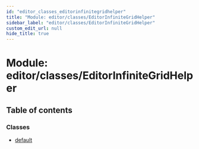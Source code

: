 ```yaml
---
id: "editor_classes_editorinfinitegridhelper"
title: "Module: editor/classes/EditorInfiniteGridHelper"
sidebar_label: "editor/classes/EditorInfiniteGridHelper"
custom_edit_url: null
hide_title: true
---
```


# Module: editor/classes/EditorInfiniteGridHelper

## Table of contents

### Classes

- [default](../classes/editor_classes_editorinfinitegridhelper.default.md)
